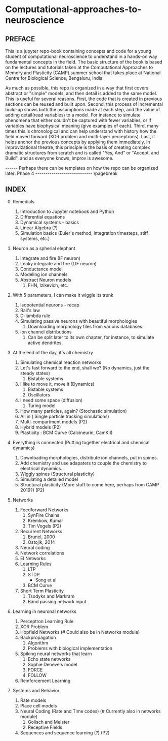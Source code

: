 # Computational-approaches-to-neuroscience

## PREFACE
This is a jupyter repo-book containing concepts and code for a young student of computational neuroscience to understand in a hands-on way fundamental concepts in the field. The basic structure of the book is based on the lectures and tutorials taken at the Computational Approaches to Memory and Plasticity (CAMP) summer school that takes place at National Centre for Biological Science, Bengaluru, India.

As much as possible, this repo is organized in a way that first covers abstract or "simple" models, and then detail is added to the same model. This is useful for several reasons. First, the code that is created in previous sections can be reused and built upon. Second, this process of incremental build-up shows both the assumptions made at each step, and the value of adding detail(read variables) to a model. For instance to simulate phenomena that either couldn't be captured with fewer variables, or if variables have biophysical meaning (give examples of each). Third, many times this is chronological and can help understand with history how the field moved forward (XOR problem and multi-layer perceptrons). Last, it helps anchor the previous concepts by applying them immediately. In improvizational theatre, this principle is the basis of creating complex dramatic structures from scratch and is called "Yes, And" or "Accept, and Build", and as everyone knows, improv is awesome.

------  Perhaps there can be templates on how the repo can be organized later: Phase 4 ----------------------------
\pagebreak
 
## INDEX 
0. Remedials
    1. Introduction to Jupyter notebook and Python
    2. Differential equations
    3. Dynamical systems - basics
    4. Linear Algebra (?) 
    5. Simulation basics (Euler's method, integration timesteps, stiff systems, etc.)
  
1. Neuron as a spherial elephant
    1. Integrate and fire (IF neuron)
    2. Leaky integrate and fire (LIF neuron)
    3. Conductance model
    4. Modeling ion channels
    5. Abstract Neuron models
        1. FHN, Izikevich, etc.

2. With 5 parameters, I can make it wiggle its trunk
    1. Isopotential neurons - recap
    2. Rall's law
    3. D-lambda rule
    4. Simulating passive neurons with beautiful morphologies
        1. Downloading morphology files from various databases.
    5. Ion channel distributions
        1. Can be split later to its own chapter, for instance, to simulate active dendrites.
  
3. At the end of the day, it's all chemistry
    1. Simulating chemical reaction networks
    2. Let's fast forward to the end, shall we? (No dynamics, just the steady states)
        1. Bistable systems
    3. I like to move it, move it (Dynamics)
        1. Bistable systems
        2. Oscillators
    4. I need some space (diffusion)
        1. Turing model
    5. How many particles, again? (Stochastic simulation)
    6. All in ( Single particle tracking simulations)
    7. Multi-compartment models (P2)
    8. Hybrid models (P2)
    9. Plasticity : BCM Curve (Calcineurin, CamKII)

4. Everything is connected (Putting together electrical and chemical dynamics)
    1. Downloading morphologies, distribute ion channels, put in spines.
    2. Add chemistry and use adapaters to couple the chemistry to electrical dynamics.
    3. Wiggly spines (Structural plasticity)
    4. Simulating a detailed model
    5. Structural plasticity (More stuff to come here, perhaps from CAMP 2019?) (P2)

5. Networks
    1. Feedforward Networks
        1. SynFire Chains
        2. Kremkow, Kumar
        3. Tim Vogels (P2)
    2. Recurrent Networks
        1. Brunel, 2000
        2. Ostojik, 2014
    3. Neural coding
    4. Network correlations
    5. EI Networks
    6. Learning Rules
        1. LTP
        2. STDP
            - Song et al
        3. BCM Curve
    7. Short Term Plasticity
        1. Tsodyks and Markram
        2. Band passing network input

6. Learning in neuronal networks
    1. Perceptron Learning Rule
    2. XOR Problem
    3. Hopfield Networks (# Could also be in Networks module)
    4. Backpropagation
        1. Algorithm
        2. Problems with biological implementation
    5. Spiking neural networks that learn
        1. Echo state networks
        2. Sophie Deneve's model
        3. FORCE
        4. FOLLOW
    6. Reinforcement Learning
  
7. Systems and Behavior
    1. Rate models
    2. Place cell models
    3. Neural Coding (Rate and Time codes) (# Currently also in networks module)
        1. Golisch and Meister
        2. Receptive Fields
    4. Sequences and sequence learning (?) (P2)
